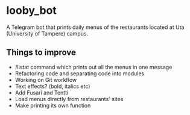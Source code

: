 # looby_bot 

A Telegram bot that prints daily menus of the restaurants located at Uta (University of Tampere) campus.

## Things to improve

* /listat command which prints out all the menus in one message
* Refactoring code and separating code into modules
* Working on Git workflow
* Text effects? (bold, italics etc)
* Add Fusari and Tentti 
* Load menus directly from restaurants' sites
* Make printing its own function 
